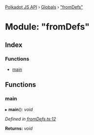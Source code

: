 [Polkadot JS API](../README.md) › [Globals](../globals.md) › ["fromDefs"](_fromdefs_.md)

# Module: "fromDefs"

## Index

### Functions

* [main](_fromdefs_.md#main)

## Functions

###  main

▸ **main**(): *void*

*Defined in [fromDefs.ts:12](https://github.com/polkadot-js/api/blob/7d1c93db59/packages/typegen/src/fromDefs.ts#L12)*

**Returns:** *void*
